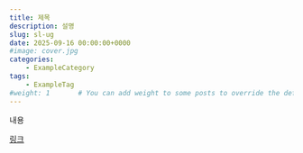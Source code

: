 ```yaml
---
title: 제목
description: 설명
slug: sl-ug
date: 2025-09-16 00:00:00+0000
#image: cover.jpg
categories:
    - ExampleCategory
tags:
    - ExampleTag
#weight: 1       # You can add weight to some posts to override the default sorting (date descending)
---
```


내용

[링크](https://kimcatchy.github.io)
